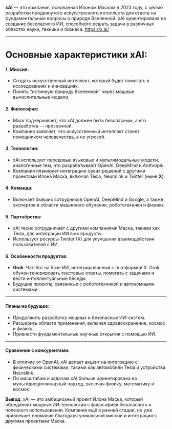 **xAI** — это компания, основанная Илоном Маском в 2023 году, с целью разработки продвинутого искусственного интеллекта для ответа на фундаментальные вопросы о природе Вселенной. xAI ориентирована на создание безопасного ИИ, способного решать задачи в различных областях науки, техники и бизнеса.
https://x.ai/

---

# Основные характеристики xAI:

#### 1. **Миссия**:

- Создать искусственный интеллект, который будет помогать в исследованиях и инновациях.
- Понять “истинную природу Вселенной” через мощные вычислительные модели.

#### 2. Философия:

- Маск подчёркивает, что xAI должен быть безопасным, а его разработка — прозрачной.
- Компания заявляет, что искусственный интеллект станет помощником человечества, а не угрозой.

#### 3. Технологии:

- xAI использует передовые языковые и мультимодальные модели, аналогичные тем, что разрабатывают OpenAI, DeepMind и Anthropic.
-  Компания планирует интеграцию своих решений с другими проектами Илона Маска, включая Tesla, Neuralink и Twitter (ныне **X**).

#### 4. Команда:

- Включает бывших сотрудников OpenAI, DeepMind и Google, а также экспертов в области машинного обучения, робототехники и физики.

#### 5. Партнёрства:

- xAI тесно сотрудничает с другими компаниями Маска, такими как Tesla, для интеграции ИИ в их продукты.
- Использует ресурсы Twitter (X) для улучшения взаимодействия пользователей с ИИ.

#### 6. Особенности продуктов:

- **Grok**: Чат-бот на базе ИИ, интегрированный с платформой X. Grok обучен генерировать текстовые ответы, помогать с задачами и вести интеллектуальные беседы.
- Будущие проекты, связанные с робототехникой и автономными системами.

---

#### Планы на будущее:

- Продолжить разработку мощных и безопасных ИИ-систем.
- Расширить области применения, включая здравоохранение, космос и физику.
- Привнести фундаментальные научные открытия с помощью ИИ.

---

#### Сравнение с конкурентами:

- В отличие от OpenAI, xAI делает акцент на интеграцию с физическими системами, такими как автомобили Tesla и устройства Neuralink.
- По масштабам и задачам xAI больше ориентирована на мультидисциплинарный подход, включая физику, математику и космос.


**Вывод**: xAI — это амбициозный проект Илона Маска, который объединяет мощные ИИ-технологии с философией безопасного и полезного использования. Компания ещё в ранней стадии, но уже привлекает внимание благодаря уникальной миссии и интеграции с другими проектами Маска.
